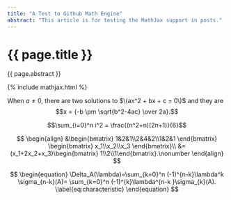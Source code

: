 ```yaml
---
title: "A Test to Github Math Engine"
abstract: "This article is for testing the MathJax support in posts."
---
```


# {{ page.title }}

{{ page.abstract }}

{% include mathjax.html %}

When $a \ne 0$, there are two solutions to $\(ax^2 + bx + c = 0\)$ and they are
$$x = {-b \pm \sqrt{b^2-4ac} \over 2a}.$$

$$\sum_{i=0}^n i^2 = \frac{(n^2+n)(2n+1)}{6}$$

$$
\begin{align}
&\begin{bmatrix}
1&2&1\\2&4&2\\1&2&1
\end{bmatrix}
\begin{bmatrix}
x_1\\x_2\\x_3
\end{bmatrix}\\
&=(x_1+2x_2+x_3)\begin{bmatrix}
1\\2\\1\end{bmatrix}.\nonumber
\end{align}
$$

$$
\begin{equation}
\Delta_A(\lambda)=\sum_{k=0}^n (-1)^{n-k}\lambda^k \sigma_{n-k}(A)=
\sum_{k=0}^n (-1)^{k}\lambda^{n-k }\sigma_{k}(A). \label{eq:characteristic}
\end{equation}
$$
